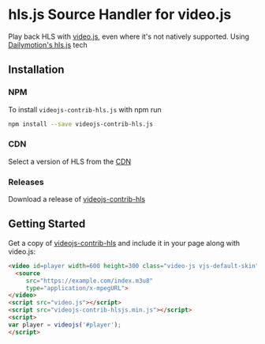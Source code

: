 # hls.js Source Handler for video.js
Play back HLS with [video.js](https://github.com/videojs/video.js), even where it's not natively supported. Using [Dailymotion's hls.js](https://github.com/dailymotion/hls.js) tech

## Installation
### NPM
To install `videojs-contrib-hls.js` with npm run

```bash
npm install --save videojs-contrib-hls.js
```

### CDN
Select a version of HLS from the [CDN](...)

### Releases
Download a release of [videojs-contrib-hls](https://github.com/peer5/videojs-contrib-hls.js/release)

## Getting Started
Get a copy of [videojs-contrib-hls](#installation) and include it in your page along with video.js:

```html
<video id=player width=600 height=300 class="video-js vjs-default-skin" controls>
  <source
     src="https://example.com/index.m3u8"
     type="application/x-mpegURL">
</video>
<script src="video.js"></script>
<script src="videojs-contrib-hlsjs.min.js"></script>
<script>
var player = videojs('#player');
</script>
```